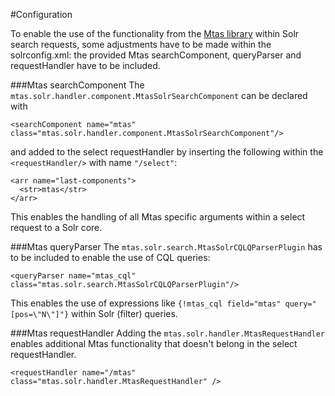 #Configuration

To enable the use of the functionality from the [Mtas library](download.html) within Solr search requests, some adjustments have to be made within the solrconfig.xml: the provided Mtas searchComponent, queryParser and requestHandler have to be included.

###Mtas searchComponent
The `mtas.solr.handler.component.MtasSolrSearchComponent` can be declared with

```console
<searchComponent name="mtas" class="mtas.solr.handler.component.MtasSolrSearchComponent"/>
```

and added to the select requestHandler by inserting the following within the 
`<requestHandler/>` with name `"/select"`:

``` console 
<arr name="last-components">
  <str>mtas</str>
</arr>
```   

This enables the handling of all Mtas specific arguments within a select request to a Solr core.

###Mtas queryParser
The `mtas.solr.search.MtasSolrCQLQParserPlugin` has to be included to enable the use of CQL queries:

```console
<queryParser name="mtas_cql" class="mtas.solr.search.MtasSolrCQLQParserPlugin"/>
``` 

This enables the use of expressions like `{!mtas_cql field="mtas" query="[pos=\"N\"]"}` within Solr (filter) queries.

###Mtas requestHandler
Adding the `mtas.solr.handler.MtasRequestHandler` enables additional Mtas functionality that doesn't belong in the select requestHandler.

```console
<requestHandler name="/mtas" class="mtas.solr.handler.MtasRequestHandler" />
```


